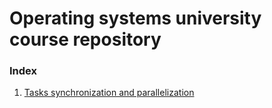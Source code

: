 # Operating systems university course repository

### Index

1. [Tasks synchronization and parallelization](./Lab1/README.md)
